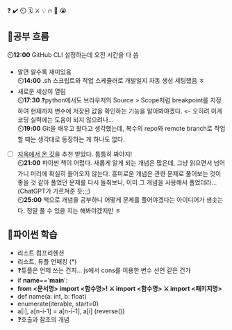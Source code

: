 ❓ ✔️ ⏲️ 🗓️ ⚔️ 💡 🔥 🎵 😭

## 🧠공부 흐름
⏲️**12:00** GitHub CLI 설정하는데 오전 시간을 다 씀  
- 알면 알수록 재미있음  
⏲️**14:00** .sh 스크립트와 작업 스케쥴러로 개발일지 자동 생성 세팅했음 ㅎ  
- 새로운 세상이 열림  
⏲️**17:30** ❓python에서도 브라우저의 Source > Scope처럼 breakpoint를 지정하여 현재까지 변수에 저장된 값을 확인하는 기능을 알아봐야겠다. <- 오히려 이게 코딩 실력에는 도움이 되지 않으려나...  
⏲️**19:00** Git을 배우고 왔다고 생각했는데, 복수의 repo와 remote branch로 작업할 때는 생각대로 동장하는 게 하나도 없다.   
- [ ] [지옥에서 온 깃](https://www.youtube.com/watch?v=hFJZwOfme6w&list=PLuHgQVnccGMA8iwZwrGyNXCGy2LAAsTXk)을 추천 받았다. 틈틈히 봐야지!  
⏲️**21:00** 파이썬 책이 어렵다. 새롭게 알게 되는 개념은 많은데, 그냥 읽으면서 넘어가니 머리에 확실히 들어오지 않는다. 흥미로운 개념은 관련 문제로 풀어보는 것이 좋을 것 같아 풀었던 문제를 다시 들춰보니, 이미 그 개념을 사용해서 풀었더라...(ChatGPT가 가르쳐준 듯;;;)  
⏲️**25:00** 책으로 개념을 공부하니 어떻게 문제를 풀어야겠다는 아이디어가 샘솟는다. 정말 풀 수 있을 지는 해봐야겠지만 ㅎ  

## 🐍파이썬 학습
- 리스트 컴프리헨션
- 리스트, 튜플 언패킹 (*)
- ❓튜플은 언제 쓰는 건지... js에서 cons를 이용한 변수 선언 같은 건가
- if __name__=='__main__':
- **from <문서명> import <함수명>! ⚔️ import <함수명> ⚔️ import <패키지명>**    
- def name(a: int, b: float)
- enumerate(iterable, start=0)
- a[i], a[n-i-1] = a[n-i-1], a[i] (reverse())
- ❓호출과 참조의 개념
